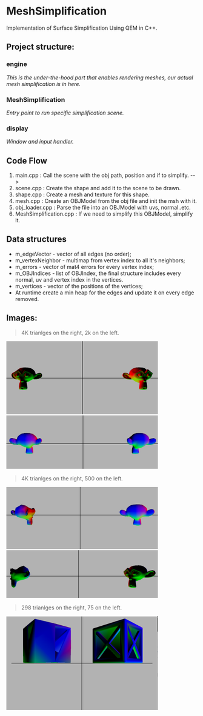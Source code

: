 # MeshSimplification
Implementation of Surface Simplification Using QEM in C++.

## Project structure:

### engine
*This is the under-the-hood part that enables rendering meshes, our actual mesh  simplification is in here.*

### MeshSimplification
*Entry point to run specific simplification scene.*
 
 ### display
*Window and input handler.*
  
##  Code Flow
1.  main.cpp : Call the scene with the obj path, position and if to simplify. -->
2.  scene.cpp : Create the shape and add it to the scene to be drawn.
3.  shape.cpp : Create a mesh and texture for this shape.
4.  mesh.cpp : Create an OBJModel from the obj file and init the msh with it.
5.  obj_loader.cpp : Parse the file into an OBJModel with uvs, normal..etc.
6.  MeshSimplification.cpp : If we need to simplify this OBJModel, simplify it.

## Data structures
- m_edgeVector - vector of all edges (no order);
-	m_vertexNeighbor - multimap from vertex index to all it's neighbors;
- m_errors - vector of mat4 errors for every vertex index;
-	m_OBJIndices - list of OBJIndex, the final structure includes every normal, uv and vertex index in the vertices.
- m_vertices - vector of the positions of the vertices;
- At runtime create a min heap for the edges and update it on every edge removed.

##  Images:
> 4K trianlges on the right, 2k on the left.
<img  src="Images/meshSimplification_2000_4.png" width="400" >
<img  src="Images/meshSimplification_2000_5.png" width="400" >

> 4K trianlges on the right, 500 on the left.
<img  src="Images/meshSimplification_500_6.png" width="400" >
<img  src="Images/meshSimplification_500_7.png" width="400" >

> 298 trianlges on the right, 75 on the left.
<img  src="Images/meshSimplification_75_1.png" width="400" >
